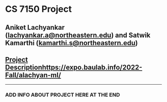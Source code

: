 # CS 7150 Project

## Aniket Lachyankar (lachyankar.a@northeastern.edu) and Satwik Kamarthi (kamarthi.s@northeastern.edu)

## [Project Description](https://expo.baulab.info/2022-Fall/alachyan-ml/)https://expo.baulab.info/2022-Fall/alachyan-ml/
-----
### ADD INFO ABOUT PROJECT HERE AT THE END
